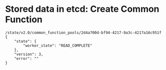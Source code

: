 # Stored data in etcd: Create Common Function

```
/state/v2.0/common_function_pools/2d4a700d-bf94-4217-9a3c-4217a16c951f
{
    "state": {
        "worker_state": "READ_COMPLETE"
    }, 
    "version": 3, 
    "error": ""
}
```
